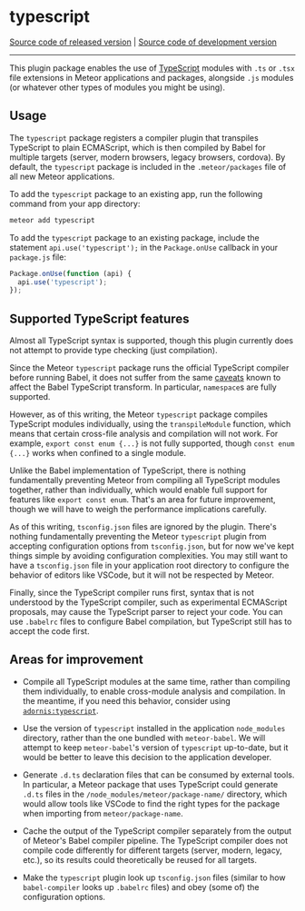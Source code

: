 # typescript
[Source code of released version](https://github.com/meteor/meteor/tree/master/packages/typescript) | [Source code of development version](https://github.com/meteor/meteor/tree/devel/packages/typescript)
***

This plugin package enables the use of
[TypeScript](https://www.typescriptlang.org) modules with `.ts` or `.tsx`
file extensions in Meteor applications and packages, alongside `.js`
modules (or whatever other types of modules you might be using).

## Usage

The `typescript` package registers a compiler plugin that transpiles
TypeScript to plain ECMAScript, which is then compiled by Babel for
multiple targets (server, modern browsers, legacy browsers, cordova).
By default, the `typescript` package is included in the `.meteor/packages`
file of all new Meteor applications.

To add the `typescript` package to an existing app, run the following
command from your app directory:

```bash
meteor add typescript
```

To add the `typescript` package to an existing package, include the
statement `api.use('typescript');` in the `Package.onUse` callback in your
`package.js` file:

```js
Package.onUse(function (api) {
  api.use('typescript');
});
```

## Supported TypeScript features

Almost all TypeScript syntax is supported, though this plugin currently
does not attempt to provide type checking (just compilation).

Since the Meteor `typescript` package runs the official TypeScript
compiler before running Babel, it does not suffer from the same
[caveats](https://babeljs.io/docs/en/babel-plugin-transform-typescript#caveats)
known to affect the Babel TypeScript transform. In particular,
`namespace`s are fully supported.

However, as of this writing, the Meteor `typescript` package compiles
TypeScript modules individually, using the `transpileModule` function,
which means that certain cross-file analysis and compilation will not
work. For example, `export const enum {...}` is not fully supported,
though `const enum {...}` works when confined to a single module.

Unlike the Babel implementation of TypeScript, there is nothing
fundamentally preventing Meteor from compiling all TypeScript modules
together, rather than individually, which would enable full support for
features like `export const enum`. That's an area for future improvement,
though we will have to weigh the performance implications carefully.

As of this writing, `tsconfig.json` files are ignored by the plugin.
There's nothing fundamentally preventing the Meteor `typescript` plugin
from accepting configuration options from `tsconfig.json`, but for now
we've kept things simple by avoiding configuration complexities. You may
still want to have a `tsconfig.json` file in your application root
directory to configure the behavior of editors like VSCode, but it will
not be respected by Meteor.

Finally, since the TypeScript compiler runs first, syntax that is not
understood by the TypeScript compiler, such as experimental ECMAScript
proposals, may cause the TypeScript parser to reject your code. You can
use `.babelrc` files to configure Babel compilation, but TypeScript still
has to accept the code first.

## Areas for improvement

* Compile all TypeScript modules at the same time, rather than compiling
  them individually, to enable cross-module analysis and compilation. In
  the meantime, if you need this behavior, consider using
  [`adornis:typescript`](https://atmospherejs.com/adornis/typescript).

* Use the version of `typescript` installed in the application
  `node_modules` directory, rather than the one bundled with
  `meteor-babel`. We will attempt to keep `meteor-babel`'s version of
  `typescript` up-to-date, but it would be better to leave this decision
  to the application developer.

* Generate `.d.ts` declaration files that can be consumed by external
  tools. In particular, a Meteor package that uses TypeScript could
  generate `.d.ts` files in the `/node_modules/meteor/package-name/`
  directory, which would allow tools like VSCode to find the right types
  for the package when importing from `meteor/package-name`.

* Cache the output of the TypeScript compiler separately from the output
  of Meteor's Babel compiler pipeline. The TypeScript compiler does not
  compile code differently for different targets (server, modern, legacy,
  etc.), so its results could theoretically be reused for all targets.

* Make the `typescript` plugin look up `tsconfig.json` files (similar to
  how `babel-compiler` looks up `.babelrc` files) and obey (some of) the
  configuration options.
